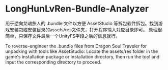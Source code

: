 # LongHunLvRen-Bundle-Analyzer
用于逆向龙魂旅人的 .bundle 文件以方便 AssetStudio 等拆包软件拆包。找到游戏安装包或安装目录的assets/res文件夹，打开程序输入对应目录即可。
原理很简单，只保存文件最后一个UnityFS字段之后的信息就行。

To reverse-engineer the .bundle files from Dragon Soul Traveler for unpacking with tools like AssetStudio:
Locate the assets/res folder in the game's installation package or installation directory, then run the tool and input the corresponding directory to proceed.
